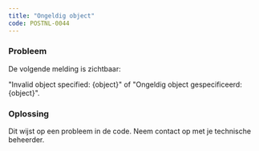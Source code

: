 ```yaml
---
title: "Ongeldig object"
code: POSTNL-0044
---
```

### Probleem

De volgende melding is zichtbaar:

"Invalid object specified: {object}" of "Ongeldig object gespecificeerd: {object}".

### Oplossing

Dit wijst op een probleem in de code. Neem contact op met je technische beheerder.
